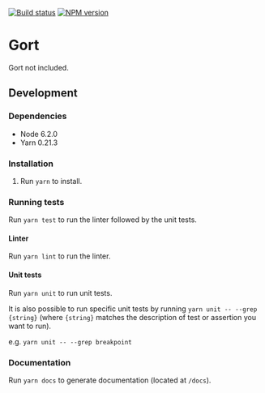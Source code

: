 [![Build status](https://travis-ci.org/yoyodesign/gort.svg?branch=develop)](https://travis-ci.org/yoyodesign/gort)
[![NPM version](https://badge.fury.io/js/yoyo-gort.svg)](https://badge.fury.io/js/yoyo-gort)

# Gort

Gort not included.

## Development

### Dependencies

* Node 6.2.0
* Yarn 0.21.3

### Installation

1. Run `yarn` to install.

### Running tests

Run `yarn test` to run the linter followed by the unit tests.

#### Linter

Run `yarn lint` to run the linter.

#### Unit tests

Run `yarn unit` to run unit tests.

It is also possible to run specific unit tests by running `yarn unit -- --grep {string}` (where `{string}` matches the description of test or assertion you want to run).

e.g. `yarn unit -- --grep breakpoint`

### Documentation

Run `yarn docs` to generate documentation (located at `/docs`).
